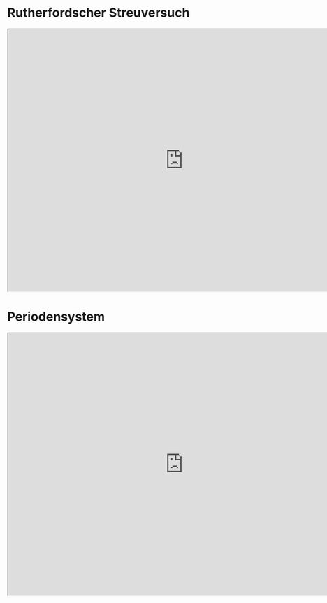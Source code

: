 # Rutherfordscher Streuversuch

<iframe src="https://phet.colorado.edu/sims/html/rutherford-scattering/latest/rutherford-scattering_de.html" width="800" height="600" scrolling="no" allowfullscreen></iframe>

# Periodensystem 

<iframe src="https://phet.colorado.edu/sims/html/build-an-atom/latest/build-an-atom_de.html" width="800" height="600" scrolling="no" allowfullscreen></iframe>